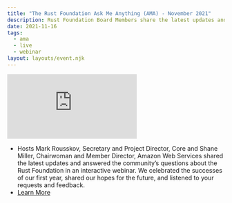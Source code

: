```yaml
---
title: "The Rust Foundation Ask Me Anything (AMA) - November 2021"
description: Rust Foundation Board Members share the latest updates and answer community questions about the Rust Foundation in an interactive webinar.
date: 2021-11-16
tags:
  - ama
  - live
  - webinar
layout: layouts/event.njk
---
```


<div class="video-holder">
    <div id="video-container">
        <iframe src="https://www.youtube.com/embed/Twb4u57kH5E" frameborder="0" allow="accelerometer; autoplay; clipboard-write; encrypted-media; gyroscope; picture-in-picture" allowfullscreen></iframe>
    </div>
</div>

- Hosts Mark Rousskov, Secretary and Project Director, Core and Shane Miller, Chairwoman and Member Director, Amazon Web Services shared the latest updates and answered the community’s questions about the Rust Foundation in an interactive webinar. We celebrated the successes of our first year, shared our hopes for the future, and listened to your requests and feedback.
- [Learn More](/posts/2021-11-04-rust-foundation-ama-launch/)



